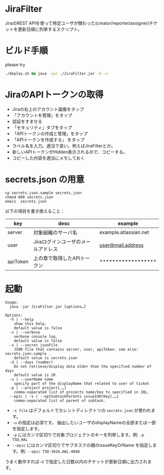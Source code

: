 # JiraFilter
JiraのREST APIを使って特定ユーザが関わった(creator/reporter/assigner)チケットを更新日順に列挙するスクリプト。

# ビルド手順
please try 
```sh
./deploy.sh && java -jar ./JiraFilter.jar -h -v
```

# JiraのAPIトークンの取得
- Jiraの右上のアカウント画像をタップ
- 「アカウントを管理」をタップ
- 認証をすませる
- 「セキュリティ」タブをタップ
- 「APIトークンの作成と管理」をタップ
- 「APIトークンを作成する」 をタップ
- ラベル名を入力。適当で良い。例えばJiraFilterとか。
- 新しいAPIトークンがHidden表示されるので、コピーする。
- コピーした内容を適当にメモしておく

# secrets.json の用意
```
cp secrets.json.sample secrets.json
chmod 600 secrets.json
emacs  secrets.json
```

以下の項目を書き換えること：

|key|desc|example|
|---|---|---|
|server|対象組織のサーバ名|example.atlassian.net|
|user|Jiraログインユーザのメールアドレス|user@mail.address|
|apiToken|上の章で取得したAPIトークン|******************|


# 起動
```
Usage:
  java -jar JiraFilter.jar [options…]

Options:
  -h | --help
    show this help.
    default value is false
  -v | --verbose
    verbose console log.
    default value is false
  -s | --secret jsonFile
    JSON file that contains server, user, apiToken. see also: secrets.json.sample .
    default value is secrets.json
  -d | --days (number)
    Do not retrieve/display data older than the specified number of days
    default value is 20
  -u | --userName name
    specify part of the displayName that related to user of ticket
  -p | --project project[,…]
    comma-separated list of projects name/key to specified in JQL.
  --epic | -s | --optSubtaskParents issueIdOrKey[,…]
    comma-separated list of parent of subtask.
```

- `-s file` はデフォルトでカレントディレクトリの `secrets.json` が使われます。
- `-u` の指定は必須です。 抽出したいユーザのdisplayNameの全部または一部を指定します。
- `-p` にはカンマ区切りで対象プロジェクトのキーを列挙します。例: `-p TSD,HAL`
- `--epic` にはカンマ区切りでサブタスクの親のissueKeyOrName を指定します。例: `--epic TSD-3626,HAL-4048`

うまく動作すれば`-d` で指定した日数以内のチケットが更新日順に出力されます。
